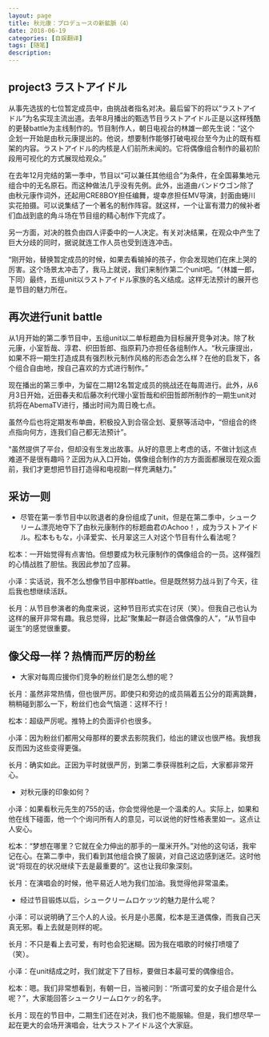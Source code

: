 ```yaml
---
layout: page
title: 秋元康：プロデュースの新鉱脈（4）
date: 2018-06-19
categories: [自娱翻译]
tags: [随笔]
description: 
---
```




## project3 ラストアイドル

从事先选拔的七位暂定成员中，由挑战者指名对决。最后留下的将以“ラストアイドル”为名实现主流出道。去年8月播出的甄选节目ラストアイドル正是以这样残酷的更替battle为主线制作的。节目制作人，朝日电视台的林雄一郎先生说：“这个企划一开始是由秋元康提出的。他说，想要制作能够打破电视台至今为止的既有框架的内容。ラストアイドル的内核是人们前所未闻的。它将偶像组合制作的最初阶段用可视化的方式展现给观众。”


在去年12月完结的第一季中，节目以“可以兼任其他组合”为条件，在全国募集地元组合中的无名原石。而这种做法几乎没有先例。此外，出道曲バンドウゴン除了由秋元康作词外，还起用CRE8BOY担任编舞，堤幸彦担任MV导演，封面由蜷川实花拍摄。可以说集结了一个著名的制作阵容。就这样，一个让富有潜力的候补者们血战到底的角斗场在节目组的精心制作下完成了。

另一方面，对决的胜负由四人评委中的一人决定。有关对决结果，在观众中产生了巨大分歧的同时，据说就连工作人员也受到连连冲击。


“刚开始，替换暂定成员的时候，如果去看输掉的孩子，你会发现她们在床上哭的厉害。这个场景太冲击了，我马上就说，我们来制作第二个unit吧。“（林雄一郎，下同）最终，五组unit以ラストアイドル家族的名义结成。这样无法预计的展开也是节目的魅力所在。

## 再次进行unit battle

从1月开始的第二季节目中，五组unit以二单标题曲为目标展开竞争对决。除了秋元康，小室哲哉、淳君、织田哲郎、指原莉乃亦担任各组制作人。“秋元康提出，如果不将一期生打造成具有强烈秋元制作风格的形态会怎么样？在他的启发下，各个组合自由地，按自己喜欢的方式进行制作。”

现在播出的第三季中，为留在二期12名暂定成员的挑战还在每周进行。此外，从6月3日开始，近田春夫和后藤次利代理小室哲哉和织田哲郎所制作的一期生unit对抗将在AbemaTV进行，播出时间为周日晚七点。

虽然今后也将定期发布单曲，积极投入到合宿企划、夏祭等活动中，“但组合的终点指向何方，连我们自己都无法预计”。


“虽然提供了平台，但却没有生发出故事。从好的意思上考虑的话，不做计划这点难道不是很有趣吗？正因为从入口开始，偶像组合制作的方方面面都展现在观众面前，我们才更想把节目打造得和电视剧一样充满魅力。”


## 采访一则


- 尽管在第一季节目中以败退者的身份组成了unit，但是在第二季中，シュークリーム漂亮地夺下了由秋元康制作的标题曲君のAchoo！，成为ラストアイドル。松本ももな，小泽爱实、长月翠这三人对这个节目有什么看法呢？

松本：一开始觉得有点害怕。但想要成为秋元康制作的偶像组合的一员。这样强烈的心情战胜了胆怯。我因此参加了应募。

小泽：实话说，我不怎么想像节目中那样battle。但是既然努力战斗到了今天，往后我也想继续活跃。

长月：从节目参演者的角度来说，这种节目形式实在讨厌（笑）。但我自己也认为这样的展开非常有趣。我总觉得，比起“聚集起一群适合做偶像的人”，“从节目中诞生”的感觉很重要。


## 像父母一样？热情而严厉的粉丝

- 大家对每周应援你们竞争的粉丝们是怎么想的呢？

长月：虽然非常热情，但也很严厉。即使只和旁边的成员隔着五公分的距离跳舞，稍稍碰到那么一下，粉丝们也会气恼道：这样不行！

松本：超级严厉呢。推特上的负面评价也很多。

小泽：因为粉丝们都用父母那样的要求去影院我们，给出的建议也很严格。我想我反而因为这些变得更强。

长月：确实如此。正因为平时就很严厉，到第二季获得胜利之后，大家都非常开心。


- 对秋元康的印象如何？

小泽：如果看秋元先生的755的话，你会觉得他是一个温柔的人。实际上，如果和他在线下碰面，他一个个询问所有人的意见，可以说他的好性格表里如一。这点让人安心。

松本：“梦想在哪里？它就在全力伸出的那手的一厘米开外。”对他的这句话，我牢记在心。在第二季中，我们看到其他组合换了服装，对自己这边感到迷茫。这时他说“将现在的状况继续下去是最重要的”。这也让我印象深刻。

长月：在演唱会的时候，他平易近人地为我们加油。我觉得他非常温柔。


- 经过节目锻炼以后，シュークリームロケッツ的魅力是什么呢？

小泽：可以说明确了三个人的人设。长月是小恶魔，松本是王道偶像，而我自己天真无邪。看上去就是则样的呢。


长月：不只是看上去可爱，有时也会犯迷糊。因为我在唱歌的时候打喷嚏了（笑）。

小泽：在unit结成之时，我们就定下了目标，要做日本最可爱的偶像组合。

松本：嗯。我们非常想看到，有朝一日，当被问到：“所谓可爱的女子组合是什么呢？”，大家能回答シュークリームロケッ的名字。

长月：现在的节目中，二期生们还在对决，我们也不能服输。但是，我们想尽早一起在更大的会场开演唱会，壮大ラストアイドル这个大家庭。
